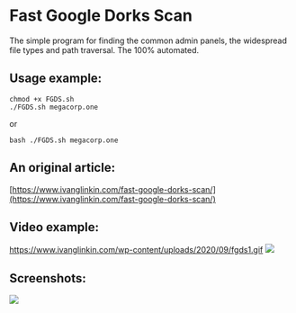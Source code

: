 # Fast Google Dorks Scan

The simple program for finding the common admin panels, the widespread file types and path traversal. The 100% automated.

Usage example:
--------------
```
chmod +x FGDS.sh
./FGDS.sh megacorp.one
```
or
```
bash ./FGDS.sh megacorp.one
```


An original article:
--------------------
[https://www.ivanglinkin.com/fast-google-dorks-scan/](https://www.ivanglinkin.com/fast-google-dorks-scan/)


Video example:
--------------
https://www.ivanglinkin.com/wp-content/uploads/2020/09/fgds1.gif
![](https://www.ivanglinkin.com/wp-content/uploads/2020/09/fgds_fast.gif)

Screenshots:
------------
![](https://www.ivanglinkin.com/wp-content/uploads/2020/09/fgds.png)
